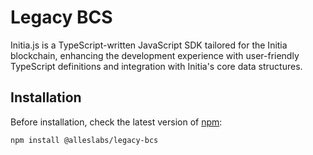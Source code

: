 # Legacy BCS
Initia.js is a TypeScript-written JavaScript SDK tailored for the Initia blockchain, enhancing the development experience with user-friendly TypeScript definitions and integration with Initia's core data structures.

## Installation

Before installation, check the latest version of [npm](https://www.npmjs.com/package/@alleslabs/legacy-bcs):&#x20;

```bash
npm install @alleslabs/legacy-bcs
```
